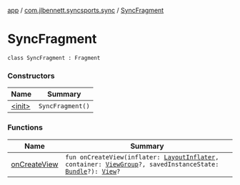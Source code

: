 [app](../../index.md) / [com.jlbennett.syncsports.sync](../index.md) / [SyncFragment](./index.md)

# SyncFragment

`class SyncFragment : Fragment`

### Constructors

| Name | Summary |
|---|---|
| [&lt;init&gt;](-init-.md) | `SyncFragment()` |

### Functions

| Name | Summary |
|---|---|
| [onCreateView](on-create-view.md) | `fun onCreateView(inflater: `[`LayoutInflater`](https://developer.android.com/reference/android/view/LayoutInflater.html)`, container: `[`ViewGroup`](https://developer.android.com/reference/android/view/ViewGroup.html)`?, savedInstanceState: `[`Bundle`](https://developer.android.com/reference/android/os/Bundle.html)`?): `[`View`](https://developer.android.com/reference/android/view/View.html)`?` |
